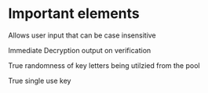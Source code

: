 # Important elements

Allows user input that can be case insensitive

Immediate Decryption output on verification

True randomness of key letters being utilzied from the pool

True single use key
